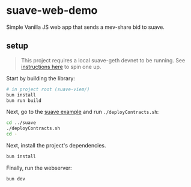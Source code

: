 # suave-web-demo

Simple Vanilla JS web app that sends a mev-share bid to suave.

## setup

> This project requires a local suave-geth devnet to be running. See [instructions here](https://github.com/flashbots/suave-geth/tree/main?tab=readme-ov-file#starting-a-local-devnet) to spin one up.

Start by building the library:

```sh
# in project root (suave-viem/)
bun install
bun run build
```

Next, go to the [suave example](../suave/) and run `./deployContracts.sh`:

```sh
cd ../suave
./deployContracts.sh
cd -
```

Next, install the project's dependencies.

```sh
bun install
```

Finally, run the webserver:

```sh
bun dev
```
